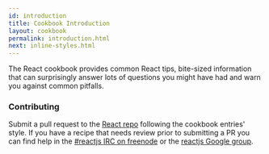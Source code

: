 ```yaml
---
id: introduction
title: Cookbook Introduction
layout: cookbook
permalink: introduction.html
next: inline-styles.html
---
```


The React cookbook provides common React tips, bite-sized information that can surprisingly answer lots of questions you might have had and warn you against common pitfalls.

### Contributing

Submit a pull request to the [React repo](https://github.com/facebook/react) following the cookbook entries' style. If you have a recipe that needs review prior to submitting a PR you can find help in the [#reactjs IRC on freenode](irc://chat.freenode.net/reactjs) or the [reactjs Google group](http://groups.google.com/group/reactjs).
